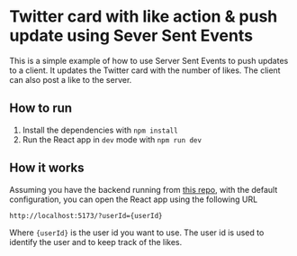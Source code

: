 # Twitter card with like action & push update using Sever Sent Events

This is a simple example of how to use Server Sent Events to push updates to a client. It updates the Twitter card with the number of likes. The client can also post a like to the server.

## How to run

1. Install the dependencies with `npm install`
2. Run the React app in `dev` mode with `npm run dev`

## How it works

Assuming you have the backend running from [this repo](https://github.com/patrickstolc/distributed-counter), with the default configuration, you can open the React app using the following URL

```bash
http://localhost:5173/?userId={userId}
```

Where `{userId}` is the user id you want to use. The user id is used to identify the user and to keep track of the likes.
